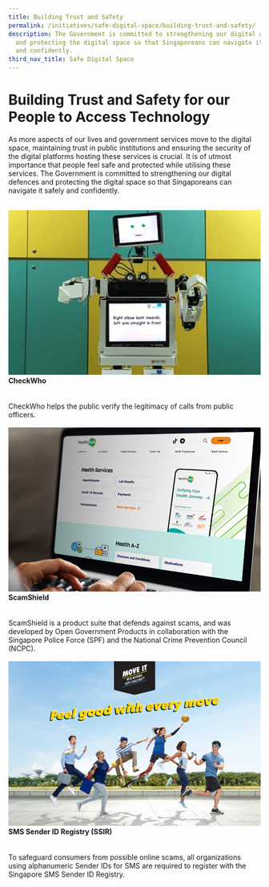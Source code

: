 ```yaml
---
title: Building Trust and Safety
permalink: /initiatives/safe-digital-space/building-trust-and-safety/
description: The Government is committed to strengthening our digital defences
  and protecting the digital space so that Singaporeans can navigate it safely
  and confidently.
third_nav_title: Safe Digital Space
---
```

# Building Trust and Safety for our People to Access Technology

As more aspects of our lives and government services move to the digital space, maintaining trust in public institutions and ensuring the security of the digital platforms hosting these services is crucial. It is of utmost importance that people feel safe and protected while utilising these services. The Government is committed to strengthening our digital defences and protecting the digital space so that Singaporeans can navigate it safely and confidently.

<br>
<div class="row">
<div class="col"> 
<a href="/initiatives/health/assistive-techonology-robotics"><img src="/images/initiatives/overview-pages/assistive-tech.png" alt="CheckWho"></a><br>
    <div class="header"><b>CheckWho</b></div><br>
    <div class="para"><br>CheckWho helps the public verify the legitimacy of calls from public officers.
</div>
<br>

</div>
	<div class="col"> 
<a href="/initiatives/health/healthhub"><img src="/images/initiatives/overview-pages/healthhubweb.png" alt="ScamShield"></a><br>
     <div class="header"><b>ScamShield</b></div><br>
    <div class="para"><br>ScamShield is a product suite that defends against scams, and was developed by Open Government Products in collaboration with the Singapore Police Force (SPF) and the National Crime Prevention Council (NCPC).
</div>
<br>

</div>
	<div class="col"> 
<a href="/initiatives/health/national-steps-challenge"><img src="/images/initiatives/overview-pages/national-steps-challenge.png" alt="SMS Sender ID Registry (SSIR)"></a><br>
    <div class="header"><b>SMS Sender ID Registry (SSIR)</b></div><br>
    <div class="para"><br>To safeguard consumers from possible online scams, all organizations using alphanumeric Sender IDs for SMS are required to register with the Singapore SMS Sender ID Registry.
</div>
<br></div></div>
